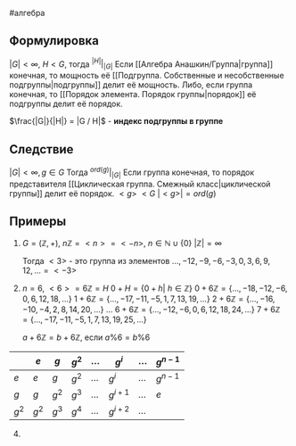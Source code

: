 #алгебра 
## Формулировка
$|G| < \infty, \ H < G$, тогда
$^{|H|}|_{|G|}$
Если [[Алгебра Анашкин/Группа|группа]] конечная, то мощность её [[Подгруппа. Собственные и несобственные подгруппы|подгруппы]] делит её мощность.
Либо, если группа конечная, то [[Порядок элемента. Порядок группы|порядок]] её подгруппы делит её порядок. 

$\frac{|G|}{|H|} = |G / H|$ - **индекс подгруппы в группе**

## Следствие
$|G| < \infty, g \in G$ Тогда
$^{ord(g)}|_|G|$
Если группа конечная, то порядок представителя [[Циклическая группа. Смежный класс|циклической группы]] делит её порядок.
$<g> \ < G$
$|<g>| = ord(g)$

## Примеры
1. $G = (\mathbb{Z}, +), \ n\mathbb{Z} = <n> = <-n>,\ n \in \mathbb{N} \cup \{ 0\}$
	$|\mathbb{Z}| = \infty$
	
	Тогда $<3>$ - это группа из элементов $\dots, -12, -9, -6, -3, 0, 3, 6, 9, 12, \dots = <-3>$ 
2. $n = 6, \ <6> = 6\mathbb{Z} = H$
	$0 + H = \{ 0 + h| \ h \in \mathbb{Z} \}$
	$0 + 6\mathbb{Z} = \{ \dots, -18, -12, -6, 0, 6, 12, 18, \dots \}$
	$1 + 6\mathbb{Z} = \{ \dots, -17, -11, -5, 1, 7, 13, 19, \dots \}$
	$2 + 6\mathbb{Z} = \{ \dots, -16, -10, -4, 2, 8, 14, 20, \dots \}$
	$\dots$
	$6 + 6\mathbb{Z} = \{ \dots, -12, -6, 0, 6, 12, 18, 24, \dots \}$
	$7 + 6\mathbb{Z} = \{ \dots, -17, -11, -5, 1, 7, 13, 19, 25, \dots \}$
	
	$a + 6\mathbb{Z} = b + 6\mathbb{Z}$, если $a \% 6 = b \% 6$

|       | $e$   | $g$   | $g^2$ | $\dots$ | $g^i$       | $\dots$ | $g^{n - 1}$ |
| ----- | ----- | ----- | ----- | ------- | ----------- | ------- | ----------- |
| $e$   | $e$   | $g$   | $g^2$ | $\dots$ | $g^i$       | $\dots$ | $g^{n - 1}$ |
| $g$   | $g$   | $g^2$ | $g^3$ | $\dots$ | $g^{i + 1}$ | $\dots$ | $e$         |
| $g^2$ | $g^2$ | $g^3$ | $g^4$ | $\dots$ | $g^{i + 2}$ | $\dots$ |             |
4. 
